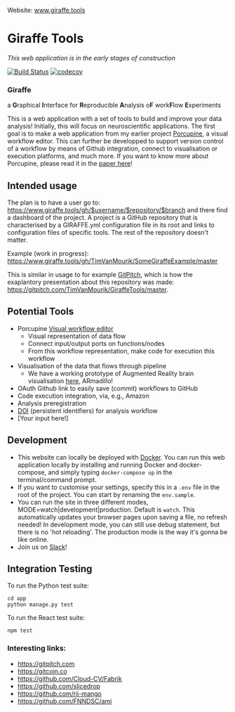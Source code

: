 Website: www.giraffe.tools
# Giraffe Tools
_This web application is in the early stages of construction_

[![Build Status](https://travis-ci.org/TimVanMourik/GiraffeTools.svg?branch=master)](https://travis-ci.org/TimVanMourik/GiraffeTools)
[![codecov](https://codecov.io/gh/TimVanMourik/GiraffeTools/branch/master/graph/badge.svg)](https://codecov.io/gh/TimVanMourik/GiraffeTools)

### Giraffe
a **G**raphical **I**nterface for **R**eproducible **A**nalysis o**F** work**F**low **E**xperiments

This is a web application with a set of tools to build and improve your data analysis! Initially, this will focus on neuroscientific applications. The first goal is to make a web application from my earlier project [Porcupine](https://timvanmourik.github.io/Porcupine), a visual workflow editor. This can further be developped to support version control of a workflow by means of Github integration, connect to visualisation or execution platforms, and much more. If you want to know more about Porcupine, please read it in the [paper here](https://doi.org/10.1371/journal.pcbi.1006064)!

## Intended usage
The plan is to have a user go to:
https://www.giraffe.tools/gh/$username/$repository/$branch
and there find a dashboard of the project. A project is a GitHub repository that is characterised by a GIRAFFE.yml configuration file in its root and links to configuration files of specific tools. The rest of the repository doesn't matter.

Example (work in progress): https://www.giraffe.tools/gh/TimVanMourik/SomeGiraffeExample/master

This is similar in usage to for example [GitPitch](https://gitpitch.com), which is how the exaplantory presentation about this repository was made: https://gitpitch.com/TimVanMourik/GiraffeTools/master.

## Potential Tools
* Porcupine [Visual workflow editor](https://www.biorxiv.org/content/early/2017/10/11/187344)
  * Visual representation of data flow
  * Connect input/output ports on functions/nodes
  * From this workflow representation, make code for execution this workflow
* Visualisation of the data that flows through pipeline
  * We have a working prototype of Augmented Reality brain visualisation [here](http://armadillo-brain.herokuapp.com), ARmadillo!
* OAuth Github link to easily save (commit) workflows to GitHub
* Code execution integration, via, e.g., Amazon
* Analysis preregistration
* [DOI](https://www.doi.org) (persistent identifiers) for analysis workflow
* [Your input here!]

## Development
* This website can locally be deployed with [Docker](https://www.docker.com). You can run this web application locally by installing and running Docker and docker-compose, and simply typing `docker-compose up` in the terminal/command prompt.
* If you want to customise your settings, specify this in a `.env` file in the root of the project. You can start by renaming the `env.sample`.
* You can run the site in three different modes, MODE=watch|development|production. Default is `watch`. This automatically updates your browser pages upon saving a file, no refresh needed! In development mode, you can still use debug statement, but there is no 'hot reloading'. The production mode is the way it's gonna be like online. 
* Join us on [Slack](https://www.giraffe.tools/slack)!

## Integration Testing
To run the Python test suite:
```
cd app
python manage.py test
```
To run the React test suite:
```
npm test
```

### Interesting links:
* https://gitpitch.com
* https://gitcoin.co
* https://github.com/Cloud-CV/Fabrik
* https://github.com/slicedrop
* https://github.com/rii-mango
* https://github.com/FNNDSC/ami
